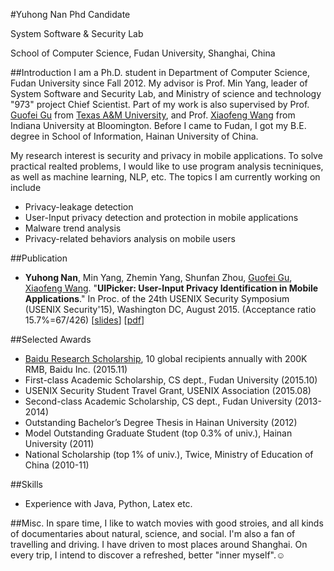 #Yuhong Nan
Phd Candidate

System Software & Security Lab

School of Computer Science,  Fudan University, Shanghai, China

##Introduction
I am a Ph.D. student in Department of Computer Science, Fudan University since Fall 2012. My advisor is Prof. Min Yang, leader of System Software and Security Lab, and Ministry of science and technology "973" project Chief Scientist. Part of my work is also supervised by Prof. [Guofei Gu](http://faculty.cs.tamu.edu/guofei/) from [Texas A&M University](http://a), and Prof. [Xiaofeng Wang](http://www.informatics.indiana.edu/xw7/) from Indiana University at Bloomington. Before I came to Fudan, I got my B.E. degree in School of Information, Hainan University of China.

My research interest is security and privacy in mobile applications. To solve practical realted problems, I would like to use program analysis tecniniques, as well as machine learning, NLP, etc. The topics I am currently working on include

- Privacy-leakage detection
- User-Input privacy detection and protection in mobile applications
- Malware trend analysis
- Privacy-related behaviors analysis on mobile users

##Publication
- **Yuhong Nan**, Min Yang, Zhemin Yang, Shunfan Zhou, [Guofei Gu](http://faculty.cs.tamu.edu/guofei/), [Xiaofeng Wang](http://www.informatics.indiana.edu/xw7/). "**UIPicker: User-Input Privacy Identification in Mobile Applications**." In Proc. of the 24th USENIX Security Symposium (USENIX Security'15), Washington DC, August 2015. (Acceptance ratio 15.7%=67/426) [[slides](https://www.usenix.org/sites/default/files/conference/protected-files/sec15_slides_nan.pdf)] [[pdf](https://www.usenix.org/system/files/conference/usenixsecurity15/sec15-paper-nan.pdf)]

##Selected Awards
- [Baidu Research Scholarship](http://www.cctime.com/html/2015-11-17/2015111719285344.htm), 10 global recipients annually with 200K RMB, Baidu Inc. (2015.11)
- First-class Academic Scholarship, CS dept., Fudan University (2015.10)
- USENIX Security Student Travel Grant, USENIX Association (2015.08)
- Second-class Academic Scholarship, CS dept., Fudan University (2013-2014)
- Outstanding Bachelor’s Degree Thesis in Hainan University (2012)
- Model Outstanding Graduate Student (top 0.3% of univ.), Hainan University (2011)
- National Scholarship (top 1% of univ.), Twice, Ministry of Education of China (2010-11)

##Skills
- Experience with Java, Python, Latex etc.

##Misc.
In spare time, I like to watch movies with good stroies, and all kinds of documentaries about natural, science, and social. I'm also a fan of travelling and driving. I have driven to most places around Shanghai. On every trip, I intend to discover a refreshed, better "inner myself".☺